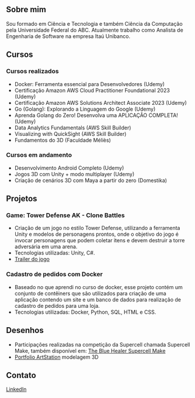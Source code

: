 ## Sobre mim
Sou formado em Ciência e Tecnologia e também Ciência da Computação pela Universidade Federal do ABC. Atualmente trabalho como Analista de Engenharia de Software na empresa Itaú Unibanco.

## Cursos
### Cursos realizados
- Docker: Ferramenta essencial para Desenvolvedores (Udemy)
- Certificação Amazon AWS Cloud Practitioner Foundational 2023 (Udemy)
- Certificação Amazon AWS Solutions Architect Associate 2023 (Udemy)
- Go (Golang): Explorando a Linguagem do Google (Udemy)
- Aprenda Golang do Zero! Desenvolva uma APLICAÇÃO COMPLETA! (Udemy)
- Data Analytics Fundamentals (AWS Skill Builder)
- Visualizing with QuickSight (AWS Skill Builder)
- Fundamentos do 3D (Faculdade Méliès)

### Cursos em andamento
- Desenvolvimento Android Completo (Udemy)
- Jogos 3D com Unity + modo multiplayer (Udemy)
- Criação de cenários 3D com Maya a partir do zero (Domestika)

## Projetos
### Game: Tower Defense AK - Clone Battles
- Criação de um jogo no estilo Tower Defense, utilizando a ferramenta Unity e modelos de personagens prontos, onde o objetivo do jogo é invocar personagens que podem coletar itens e devem destruir a torre adversária em uma arena.
- Tecnologias utilizadas: Unity, C#.
- [Trailer do jogo](https://youtu.be/0hOXUZARZnk)
### Cadastro de pedidos com Docker
- Baseado no que aprendi no curso de docker, esse projeto contém um conjunto de contêiners que são utilizados para criação de uma aplicação contendo um site e um banco de dados para realização de cadastro de pedidos para uma loja.
- Tecnologias utilizadas: Docker, Python, SQL, HTML e CSS.

## Desenhos
- Participações realizadas na competição da Supercell chamada Supercell Make, também disponível em: [The Blue Healer Supercell Make](https://make.supercell.com/en/user/the-blue-healer)
- [Portfolio ArtStation](https://www.artstation.com/jair_edipo) modelagem 3D
 
## Contato
[LinkedIn](https://www.linkedin.com/in/jair-edipo-j-368b71b3/)
